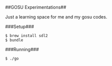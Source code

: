 ##GOSU Experimentations##

Just a learning space for me and my gosu codes.


###Setup###

    $ brew install sdl2
    $ bundle
    
###Running###

    $ ./go
   
